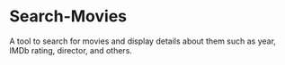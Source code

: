 # Search-Movies
A tool to search for movies and display details about them such as year, IMDb rating, director, and others.



